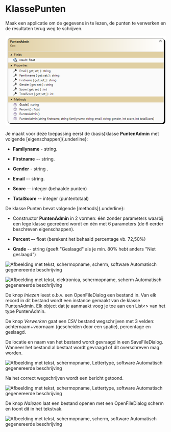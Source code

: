 # KlassePunten

Maak een applicatie om de gegevens in te lezen, de punten te verwerken
en de resultaten terug weg te schrijven.

![](./media/image1.png)

Je maakt voor deze toepassing eerst de (basis)klasse **PuntenAdmin** met
volgende [eigenschappen]{.underline}:

-   **Familyname** - string.

-   **Firstname** -- string.

-   **Gender** - string .

-   **Email** -- string.

-   **Score** -- integer (behaalde punten)

-   **TotalScore** -- integer (puntentotaal)

De klasse Punten bevat volgende [methods]{.underline}:

-   Constructor **PuntenAdmin** in 2 vormen: één zonder parameters
    waarbij een lege klasse gecreëerd wordt en één met 6 parameters (de
    6 eerder beschreven eigenschappen).

-   **Percent --** float (berekent het behaald percentage vb. 72,50%)

-   **Grade** -- string (geeft "Geslaagd" als je min. 80% hebt anders
    "Niet geslaagd")

![Afbeelding met tekst, schermopname, scherm, software Automatisch
gegenereerde beschrijving](./media/image2.png)

![Afbeelding met tekst, elektronica, schermopname, scherm Automatisch
gegenereerde
beschrijving](./media/image3.png)

De knop *Inlezen* leest o.b.v. een OpenFileDialog een bestand in. Van
elk record in dit bestand wordt een instance gemaakt van de klasse
PuntenAdmin. Elk object dat je aanmaakt voeg je toe aan een List\<\> van
het type PuntenAdmin.

De knop *Verwerken* gaat een CSV bestand wegschrijven met 3 velden:
achternaam+voornaam (gescheiden door een spatie), percentage en
geslaagd.

De locatie en naam van het bestand wordt gevraagd in een SaveFileDialog.
Wanneer het bestand al bestaat wordt gevraagd of dit overschreven mag
worden.

![Afbeelding met tekst, schermopname, Lettertype, software Automatisch
gegenereerde
beschrijving](./media/image4.png)

Na het correct wegschrijven wordt een bericht getoond.

![Afbeelding met tekst, schermopname, Lettertype, software Automatisch
gegenereerde
beschrijving](./media/image5.png)

De knop *Nalezen* laat een bestand openen met een OpenFileDialog scherm
en toont dit in het tekstvak.

![Afbeelding met tekst, schermopname, scherm, software Automatisch
gegenereerde beschrijving](./media/image6.png)
